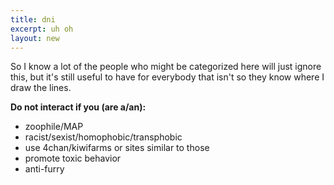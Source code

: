 ```yaml
---
title: dni
excerpt: uh oh
layout: new
---
```


So I know a lot of the people who might be categorized here will just ignore this,
but it's still useful to have for everybody that isn't so they know where I draw
the lines.

**Do not interact if you (are a/an):**
- zoophile/MAP
- racist/sexist/homophobic/transphobic
- use 4chan/kiwifarms or sites similar to those
- promote toxic behavior
- anti-furry
